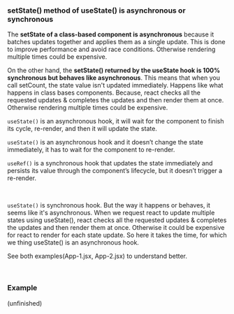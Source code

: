 ### setState() method of useState() is asynchronous or synchronous

The **setState of a class-based component is asynchronous** because it batches updates together and applies them as a single update. This is done to improve performance and avoid race conditions. Otherwise rendering multiple times could be expensive.

On the other hand, the **setState() returned by the useState hook is 100% synchronous but behaves like asynchronous**. This means that when you call setCount, the state value isn't updated immediately. Happens like what happens in class bases components. Because, react checks all the requested updates & completes the updates and then render them at once. Otherwise rendering multiple times could be expensive.

`useState()` is an asynchronous hook, it will wait for the component to finish its cycle, re-render, and then it will update the state.

`useState()` is an asynchronous hook and it doesn’t change the state immediately, it has to wait for the component to re-render.

`useRef()` is a synchronous hook that updates the state immediately and persists its value through the component’s lifecycle, but it doesn’t trigger a re-render.

<br>

`useState()` is synchronous hook. But the way it happens or behaves, it seems like it's asynchronous. When we request react to update multiple states using useState(), react checks all the requested updates & completes the updates and then render them at once. Otherwise it could be expensive for react to render for each state update. So here it takes the time, for which we thing useState() is an asynchronous hook.

See both examples(App-1.jsx, App-2.jsx) to understand better.

<br>

### Example

(unfinished)
